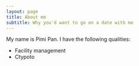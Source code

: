 ```yaml
---
layout: page
title: About me
subtitle: Why you'd want to go on a date with me
---
```


My name is Pimi Pan. I have the following qualities:

- Facility management
- Ctypoto


